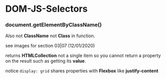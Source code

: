 # DOM-JS-Selectors

### document.getElementByClassName()

Also not **ClassName** not **Class** in function.

see images for section 03|07 (12/01/2020)

returns **HTMLCollection** not a single item so you cannot return a property on the result such as getting its **value**.

notice `display: grid` shares properties with **Flexbox** like **justify-content**


